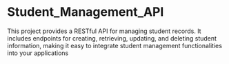 # Student_Management_API
This project provides a RESTful API for managing student records. It includes endpoints for creating, retrieving, updating, and deleting student information, making it easy to integrate student management functionalities into your applications
